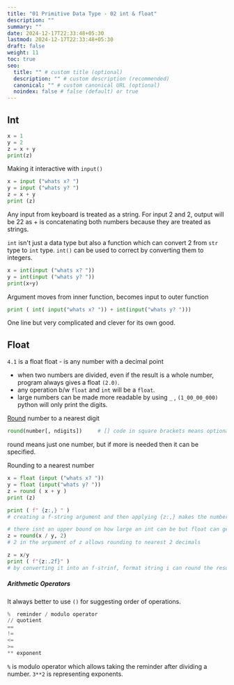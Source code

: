 ```yaml
---
title: "01 Primitive Data Type - 02 int & float"
description: ""
summary: ""
date: 2024-12-17T22:33:48+05:30
lastmod: 2024-12-17T22:33:48+05:30
draft: false
weight: 11
toc: true
seo:
  title: "" # custom title (optional)
  description: "" # custom description (recommended)
  canonical: "" # custom canonical URL (optional)
  noindex: false # false (default) or true
---
```



## Int

```python CS50
x = 1  
y = 2
z = x + y
print(z)
```

Making it interactive with `input()`
```python
x = input ("whats x? ")
y = input ("whats y? ")
z = x + y
print (z)
```
Any input from keyboard is treated as a string.
For input 2 and 2, output will be 22 as + is concatenating both numbers because they are treated as strings.

`int` isn't just a data type but also a function which can convert 2 from `str` type to `int` type.
`int()` can be used to correct by converting them to integers.
```python
x = int(input ("whats x? "))
y = int(input ("whats y? "))
print(x+y)
```
Argument moves from inner function, becomes input to outer function

```python
print ( int( input("whats x? ")) + int(input("whats y? ")))
```
One line but very complicated and clever for its own good.


## Float    

`4.1` is a float
float - is any number with a decimal point
- when two numbers are divided, even if the result is a whole number, program always gives a float `(2.0)`.
- any operation b/w `float` and `int` will be a `float`.
- large numbers can be made more readable by using `_` , `(1_00_00_000)` python will only print the digits.

[Round](docs.python.org/3/library/function.html#round) number to a nearest digit
```python CS50
round(number[, ndigits])     # [] code in square brackets means optional
```
round means just one number, but if more is needed then it can be specified.

Rounding to a nearest number
```python
x = float (input ("whats x? "))
y = float (input("whats y? "))
z = round ( x + y )
print (z)

print ( f" {z:,} " )
# creating a f-string argument and then applying {z:,} makes the number have comma

# there isnt an upper bound on how large an int can be but float can get cut off into finite digits
z = round(x / y, 2)
# 2 in the argument of z allows rounding to nearest 2 decimals

z = x/y
print ( f"{z:.2f}" )
# by converting it into an f-strinf, format string i can round the result decimal to 2
```


##### Arithmetic Operators

It always better to use `()` for suggesting order of operations.
```python
%  reminder / modulo operator
// quotient
==
!=
<=
>=
** exponent
```
`%` is modulo operator which allows taking the reminder after dividing a number.
`3**2` is representing exponents.
